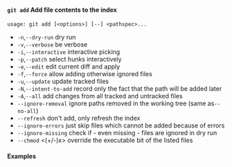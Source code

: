 #### `git add` Add file contents to the index

`usage: git add [<options>] [--] <pathspec>...`

 - `-n`,`--dry-run`         dry run
 - `-v`,`--verbose`         be verbose
 - `-i`,`--interactive`     interactive picking
 - `-p`,`--patch`           select hunks interactively
 - `-e`,`--edit`            edit current diff and apply
 - `-f`,`--force`           allow adding otherwise ignored files
 - `-u`,`--update`          update tracked files
 - `-N`,`--intent-to-add`   record only the fact that the path will be added later
 - `-A`,`--all`             add changes from all tracked and untracked files
 - `--ignore-removal`      ignore paths removed in the working tree (same as`--no-all`)
 - `--refresh`             don't add, only refresh the index
 - `--ignore-errors`       just skip files which cannot be added because of errors
 - `--ignore-missing`      check if - even missing - files are ignored in dry run
 - `--chmod` <(+/-)x>      override the executable bit of the listed files

#### Examples